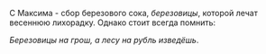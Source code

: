 С Максима - сбор березового сока, _березовицы_, которой лечат весеннюю лихорадку. Однако стоит всегда помнить:

_Березовицы на грош, а лесу на рубль изведёшь_.